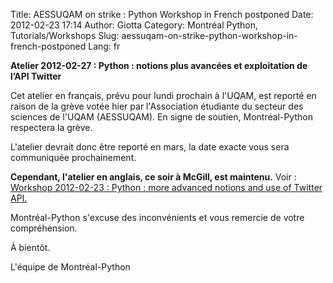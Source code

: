 Title: AESSUQAM on strike : Python Workshop in French postponed
Date: 2012-02-23 17:14
Author: Giotta
Category: Montréal Python, Tutorials/Workshops
Slug: aessuqam-on-strike-python-workshop-in-french-postponed
Lang: fr

**Atelier 2012-02-27 : Python : notions plus avancées et exploitation de
l’API Twitter**

Cet atelier en français, prévu pour lundi prochain à l'UQAM, est reporté
en raison de la grève votée hier par l'Association étudiante du secteur
des sciences de l'UQAM (AESSUQAM). En signe de soutien, Montréal-Python
respectera la grève.

L'atelier devrait donc être reporté en mars, la date exacte vous sera
communiquée prochainement.

**Cependant, l'atelier en anglais, ce soir à McGill, est maintenu.**
Voir : [Workshop 2012-02-23 : Python : more advanced notions and use of
Twitter API.][]

Montréal-Python s'excuse des inconvénients et vous remercie de votre
compréhension.

À bientôt.

L'équipe de Montréal-Python<!--:-->

  [Workshop 2012-02-23 : Python : more advanced notions and use of
  Twitter API.]: http://montrealpython.org/r/projects/workshops/wiki/2012-02-23
